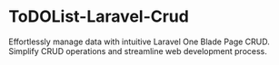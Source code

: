 # ToDOList-Laravel-Crud
Effortlessly manage data with intuitive Laravel One Blade Page CRUD. Simplify CRUD operations and streamline web development process.
